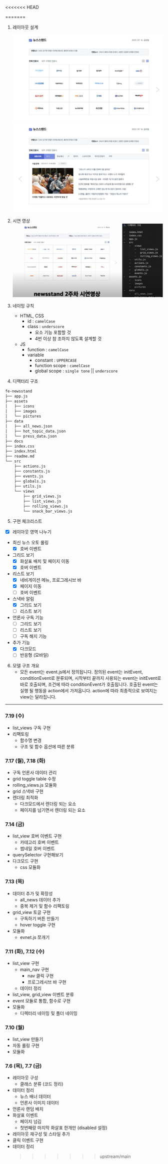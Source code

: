 <<<<<<< HEAD

=======

1. 레이아웃 설계

    ![UI - 1](./docs/test5.png)
    ![UI - 2](./docs/test6.png)

2. 시연 영상
   [![NEWSSTAND 2주차 시연](./docs/screen1.png)](https://www.youtube.com/watch?v=KOVuUW7YreQ)

3. 네이밍 규칙

    - HTML, CSS
        - id : `camelCase`
        - class : `underscore`
            - 요소 기능 포함할 것
            - 4번 이상 참 조하지 않도록 설계할 것
    - JS
        - function : `camelCase`
        - variable
            - constant : `UPPERCASE`
            - function scope : `camelCase`
            - global scope : `single tone` || `underscore`

4. 디렉터리 구조

```
fe-newsstand
├── app.js
├── assets
│   ├── icons
│   ├── images
│   └── pictures
├── data
│   ├── all_news.json
│   ├── hot_topic_data.json
│   └── press_data.json
├── docs
├── index.css
├── index.html
├── readme.md
└── src
    ├── actions.js
    ├── constants.js
    ├── events.js
    ├── globals.js
    ├── utils.js
    └── views
        ├── grid_views.js
        ├── list_views.js
        ├── rolling_views.js
        └── snack_bar_views.js
```

5. 구현 체크리스트

-   [x] 레이아웃 영역 나누기
-   최신 뉴스 오토 롤링
    -   [x] 호버 이벤트
-   그리드 보기
    -   [x] 화살표 배치 및 페이지 이동
    -   [x] 호버 이벤트
-   리스트 보기
    -   [x] 네비게이션 메뉴, 프로그레시브 바
    -   [x] 페이지 이동
    -   [ ] 호버 이벤트
-   스낵바 알림
    -   [x] 그리드 보기
    -   [ ] 리스트 보기
-   언론사 구독 기능
    -   [ ] 그리드 보기
    -   [ ] 리스트 보기
    -   [ ] 구독 해지 기능
-   추가 기능
    -   [x] 다크모드
    -   [ ] 반응형 (모바일)

6. 모델 구조 개요
    - 모든 event는 event.js에서 정의됩니다. 정의된 event는 initEvent, conditionEvent로 분류되며, 시작부터 끝까지 사용되는 event는 initEvent로 바로 호출되며, 조건에 따라 conditionEvent가 호출됩니다. 호출된 event는 실행 될 행동을 action에서 가져옵니다. action에 따라 최종적으로 보여지는 view는 달라집니다.

---

### 7.19 (수)

-   list_views 구독 구현
-   리팩토링
    -   함수명 변경
    -   구조 및 함수 옵션에 따른 분류

### 7.17 (월), 7.18 (화)

-   구독 언론사 데이터 관리
-   grid toggle table 수정
-   rolling_views.js 모듈화
-   grid 스낵바 구현
-   렌더링 최적화
    -   다크모드에서 렌더링 되는 요소
    -   페이지를 넘기면서 렌더링 되는 요소

### 7.14 (금)

-   list_view 호버 이벤트 구현
    -   카테고리 호버 이벤트
    -   썸네일 호버 이벤트
-   querySelector 구현해보기
-   다크모드 구현
    -   css 모듈화

### 7.13 (목)

-   데이터 추가 및 확장성
    -   all_news 데이터 추가
    -   중복 제거 및 함수 리팩토링
-   grid_view 토글 구현
    -   구독하기 버튼 만들기
    -   hover toggle 구현
-   모듈화
    -   evnet.js 쪼개기

### 7.11 (화), 7.12 (수)

-   list_view 구현
    -   main_nav 구현
        -   nav 클릭 구현
        -   프로그레시브 바 구현
    -   데이터 정리
-   list_view, grid_view 이벤트 분류
-   event 모듈로 통합, 함수로 구현
-   모듈화
    -   디렉터리 네이밍 및 폴더 네이밍

### 7.10 (월)

-   list_view 만들기
-   자동 롤링 구현
-   모듈화

### 7.6 (목), 7.7 (금)

-   레이아웃 구성
    -   클래스 분류 (코드 정리)
-   데이터 정리
    -   뉴스 배너 데이터
    -   언론사 이미지 데이터
-   언론사 랜덤 배치
-   화살표 이벤트
    -   페이지 넘김
    -   첫번째랑 마지막 화살표 한개만 (disabled 설정)
-   레이아웃 재구성 및 스타일 추가
-   클릭 이벤트 구현
-   데이터 정리
    > > > > > > > upstream/main
